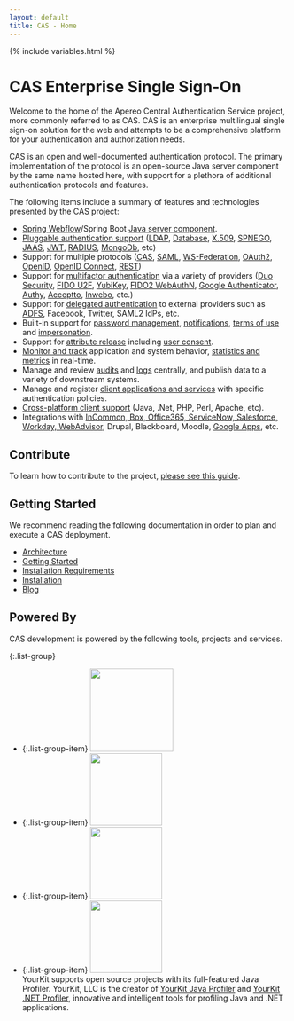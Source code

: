 ```yaml
---
layout: default
title: CAS - Home
---
```


{% include variables.html %}

# CAS Enterprise Single Sign-On

Welcome to the home of the Apereo Central Authentication Service project, more commonly referred to as CAS. CAS is an enterprise 
multilingual single sign-on solution for the web and attempts to be a comprehensive platform for your authentication 
and authorization needs.

CAS is an open and well-documented authentication protocol. The primary implementation of the protocol is 
an open-source Java server component by the same name hosted here, with support for a plethora of 
additional authentication protocols and features.

The following items include a summary of features and technologies presented by the CAS project:

* [Spring Webflow](webflow/Webflow-Customization.html)/Spring Boot [Java server component](planning/Architecture.html).
* [Pluggable authentication support](authentication/Configuring-Authentication-Components.html) ([LDAP](authentication/LDAP-Authentication.html), 
[Database](authentication/Database-Authentication.html), [X.509](authentication/X509-Authentication.html), [SPNEGO](authentication/SPNEGO-Authentication.html), 
[JAAS](authentication/JAAS-Authentication.html), [JWT](authentication/JWT-Authentication.html), 
[RADIUS](mfa/RADIUS-Authentication.html), [MongoDb](authentication/MongoDb-Authentication.html), etc)
* Support for multiple protocols ([CAS](protocol/CAS-Protocol.html), [SAML](protocol/SAML-Protocol.html), [WS-Federation](protocol/WS-Federation-Protocol.html),
[OAuth2](protocol/OAuth-Protocol.html), [OpenID](protocol/OpenID-Protocol.html), [OpenID Connect](protocol/OIDC-Protocol.html), [REST](protocol/REST-Protocol.html))
* Support for [multifactor authentication](mfa/Configuring-Multifactor-Authentication.html) via a variety of 
providers ([Duo Security](mfa/DuoSecurity-Authentication.html), [FIDO U2F](mfa/FIDO-U2F-Authentication.html), 
[YubiKey](mfa/YubiKey-Authentication.html), [FIDO2 WebAuthN](mfa/FIDO2-WebAuthn-Authentication.html), [Google Authenticator](mfa/GoogleAuthenticator-Authentication.html), [Authy](mfa/AuthyAuthenticator-Authentication.html), [Acceptto](mfa/Acceptto-Authentication.html), [Inwebo](mfa/Inwebo-Authentication.html), etc.)
* Support for [delegated authentication](integration/Delegate-Authentication.html) to external providers such as [ADFS](integration/ADFS-Integration.html), Facebook, Twitter, SAML2 IdPs, etc.
* Built-in support for [password management](password_management/Password-Management.html), [notifications](webflow/Webflow-Customization-Interrupt.html), [terms of use](webflow/Webflow-Customization-AUP.html) and [impersonation](authentication/Surrogate-Authentication.html).
* Support for [attribute release](integration/Attribute-Release.html) including [user consent](integration/Attribute-Release-Consent.html).
* [Monitor and track](monitoring/Monitoring-Statistics.html) application and system behavior, [statistics and metrics](monitoring/Configuring-Metrics.html) in real-time.
* Manage and review [audits](audits/Audits.html) and [logs](logging/Logging.html) centrally, and publish data to a variety of downstream systems.  
* Manage and register [client applications and services](services/Service-Management.html) with specific authentication policies.
* [Cross-platform client support](integration/CAS-Clients.html) (Java, .Net, PHP, Perl, Apache, etc).
* Integrations with [InCommon, Box, Office365, ServiceNow, Salesforce, Workday, WebAdvisor](integration/Configuring-SAML-SP-Integrations.html), Drupal, Blackboard, Moodle, [Google Apps](integration/Google-Apps-Integration.html), etc.

## Contribute

To learn how to contribute to the project, [please see this guide](/cas/developer/Contributor-Guidelines.html).

## Getting Started

We recommend reading the following documentation in order to plan and execute a CAS deployment.

* [Architecture](planning/Architecture.html)
* [Getting Started](planning/Getting-Started.html)
* [Installation Requirements](planning/Installation-Requirements.html)
* [Installation](installation/WAR-Overlay-Installation.html)
* [Blog](https://apereo.github.io)

## Powered By

CAS development is powered by the following tools, projects and services.

{:.list-group}
* {:.list-group-item} <a href="https://www.jetbrains.com/idea/"><img src="https://user-images.githubusercontent.com/1205228/31548576-1ac3d688-b038-11e7-9565-ffd89501872e.png" width="150"></a>
* {:.list-group-item} <a href="https://www.eclipse.org"><img width="130" src="https://user-images.githubusercontent.com/1205228/32225495-ac7b1e94-be5a-11e7-8f83-5c7399398fb8.png"></a>
* {:.list-group-item} <a href="http://projects.spring.io/spring-boot/"><img width="130" src="https://user-images.githubusercontent.com/1205228/32322526-0b58ac44-bfda-11e7-822e-ad763eb80faf.png"></a>
* {:.list-group-item} <a href="https://www.yourkit.com"><img src="https://user-images.githubusercontent.com/1205228/38207124-f6c6db34-36c1-11e8-9bbf-8dee5bd199c4.png" width="130"></a><br/>YourKit supports open source projects with its full-featured Java Profiler. YourKit, LLC is the creator of <a href="https://www.yourkit.com/java/profiler/">YourKit Java Profiler</a> and <a href="https://www.yourkit.com/.net/profiler/">YourKit .NET Profiler</a>, innovative and intelligent tools for profiling Java and .NET applications.
